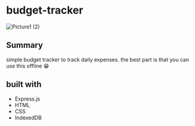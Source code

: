# budget-tracker
![Picture1 (2)](https://user-images.githubusercontent.com/93722113/166819999-d559aa23-f27d-4a20-bfc9-f646dc8dacb2.png)


## Summary 
simple budget tracker to track daily expenses. the best part is that you can use this offline 😁

## built with 
* Express.js
* HTML 
* CSS 
* IndexedDB
